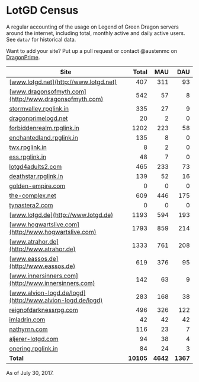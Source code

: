 # LotGD Census
A regular accounting of the usage on Legend of Green Dragon servers around the internet, including total, monthly active and daily active users. See `data/` for historical data.

Want to add your site? Put up a pull request or contact @austenmc on [DragonPrime](http://dragonprime.net).


Site | Total | MAU | DAU
--- | ---:| ---:| ---:
[www.lotgd.net](http://www.lotgd.net)|407|311|93
[www.dragonsofmyth.com](http://www.dragonsofmyth.com)|542|57|8
[stormvalley.rpglink.in](http://stormvalley.rpglink.in)|335|27|9
[dragonprimelogd.net](http://dragonprimelogd.net)|20|2|0
[forbiddenrealm.rpglink.in](http://forbiddenrealm.rpglink.in)|1202|223|58
[enchantedland.rpglink.in](http://enchantedland.rpglink.in)|135|8|0
[twx.rpglink.in](http://twx.rpglink.in)|8|2|0
[ess.rpglink.in](http://ess.rpglink.in)|48|7|0
[lotgd4adults2.com](http://lotgd4adults2.com)|465|233|73
[deathstar.rpglink.in](http://deathstar.rpglink.in)|139|52|16
[golden-empire.com](http://golden-empire.com)|0|0|0
[the-complex.net](http://the-complex.net)|609|446|175
[tynastera2.com](http://tynastera2.com)|0|0|0
[www.lotgd.de](http://www.lotgd.de)|1193|594|193
[www.hogwartslive.com](http://www.hogwartslive.com)|1793|859|214
[www.atrahor.de](http://www.atrahor.de)|1333|761|208
[www.eassos.de](http://www.eassos.de)|619|376|95
[www.innersinners.com](http://www.innersinners.com)|142|63|9
[www.alvion-logd.de/logd](http://www.alvion-logd.de/logd)|283|168|38
[reignofdarknessrpg.com](http://reignofdarknessrpg.com)|496|326|122
[imladrin.com](http://imladrin.com)|42|42|42
[nathyrnn.com](http://nathyrnn.com)|116|23|7
[aljerer-lotgd.com](http://aljerer-lotgd.com)|94|38|4
[onering.rpglink.in](http://onering.rpglink.in)|84|24|3
**Total**|**10105**|**4642**|**1367**

As of July 30, 2017.
